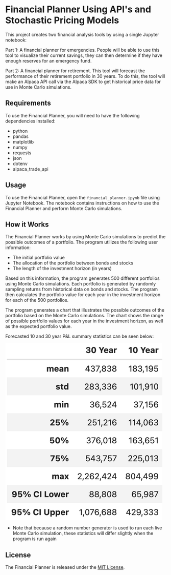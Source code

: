 # Financial Planner Using API's and Stochastic Pricing Models

This project creates two financial analysis tools by using a single Jupyter notebook:

Part 1: A financial planner for emergencies. People will be able to use this tool to visualize their current savings, they can then determine if they have enough reserves for an emergency fund.

Part 2: A financial planner for retirement. This tool will forecast the performance of their retirement portfolio in 30 years. To do this, the tool will make an Alpaca API call via the Alpaca SDK to get historical price data for use in Monte Carlo simulations.

## Requirements

To use the Financial Planner, you will need to have the following dependencies installed:

- python 
- pandas
- matplotlib
- numpy
- requests
- json
- dotenv
- alpaca_trade_api


## Usage

To use the Financial Planner, open the `financial_planner.ipynb` file using Jupyter Notebook. The notebook contains instructions on how to use the Financial Planner and perform Monte Carlo simulations.

## How it Works

The Financial Planner works by using Monte Carlo simulations to predict the possible outcomes of a portfolio. The program utilizes the following user information:

- The initial portfolio value
- The allocation of the portfolio between bonds and stocks
- The length of the investment horizon (in years)

Based on this information, the program generates 500 different portfolios using Monte Carlo simulations. Each portfolio is generated by randomly sampling returns from historical data on bonds and stocks. The program then calculates the portfolio value for each year in the investment horizon for each of the 500 portfolios.

The program generates a chart that illustrates the possible outcomes of the portfolio based on the Monte Carlo simulations. The chart shows the range of possible portfolio values for each year in the investment horizon, as well as the expected portfolio value.

Forecasted 10 and 30 year P&L summary statistics can be seen below:

![Cumulative Profit & Loss](Images/Cumulative_Profit_Loss.png)
* Note that because a random number generator is used to run each live Monte Carlo simulation, these statistics will differ slightly when the program is run again


## License

The Financial Planner is released under the [MIT License](LICENSE).
